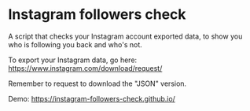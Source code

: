 # Instagram followers check

A script that checks your Instagram account exported data, to show you who is following you back and who's not.

To export your Instagram data, go here: https://www.instagram.com/download/request/

Remember to request to download the "JSON" version.

Demo: https://instagram-followers-check.github.io/